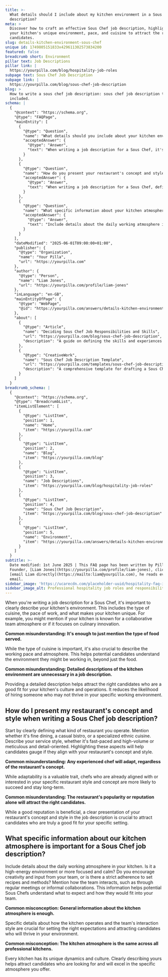 ```yaml
---
title: >-
  What details should I include about my kitchen environment in a Sous Chef job
  description?
meta: >
  Discover how to craft an effective Sous Chef job description, highlighting
  your kitchen's unique environment, pace, and cuisine to attract the right
  candidates.
slug: details-kitchen-environment-sous-chef
unique id: 1749805151833x429611302573834200
featured: false
breadcrumb short: Environment
pillar text: Job Descriptions
pillar link: |
  https://yourpilla.com/blog/hospitality-job-roles
subpage text: Sous Chef Job Description
subpage link: |
  https://yourpilla.com/blog/sous-chef-job-description
blog: >
  How to write a sous chef job description: sous chef job description template
  included.
schema: |
  {
    "@context": "https://schema.org",
    "@type": "FAQPage",
    "mainEntity": [
      {
        "@type": "Question",
        "name": "What details should you include about your kitchen environment in a Sous Chef job description?",
        "acceptedAnswer": {
          "@type": "Answer",
          "text": "When writing a job description for a Sous Chef, it's important to clearly outline your kitchen's environment. Describe the type of cuisine, the pace of work, and unique aspects of your kitchen, such as a collaborative atmosphere or a focus on culinary innovation. Detailed descriptions help candidates understand the environment beyond just the food, ensuring a good fit for your kitchen's culture and operations."
        }
      },
      {
        "@type": "Question",
        "name": "How do you present your restaurant's concept and style when writing a Sous Chef job description?",
        "acceptedAnswer": {
          "@type": "Answer",
          "text": "When writing a job description for a Sous Chef, define clearly what kind of restaurant you operate. Mention the style of cuisine, whether it's fine dining, a casual bistro, or specialised in ethnic foods. Describe your service style, like if it's fast-paced or detail-oriented. Highlighting these elements helps candidates understand if they align with your restaurant's concept and style."
        }
      },
      {
        "@type": "Question",
        "name": "What specific information about your kitchen atmosphere is important for a Sous Chef job description?",
        "acceptedAnswer": {
          "@type": "Answer",
          "text": "Include details about the daily working atmosphere in your kitchen in the Sous Chef job description. State whether the environment is high-energy or calm, if creativity is encouraged, and how the team interacts, like through meetings or informal collaborations. Specific details help set the right expectations and attract candidates who will thrive in your kitchen's unique culture."
        }
      }
    ],
    "dateModified": "2025-06-01T09:00:00+01:00",
    "publisher": {
      "@type": "Organization",
      "name": "Your Pilla",
      "url": "https://yourpilla.com"
    },
    "author": {
      "@type": "Person",
      "name": "Liam Jones",
      "url": "https://yourpilla.com/profile/liam-jones"
    },
    "inLanguage": "en-GB",
    "mainEntityOfPage": {
      "@type": "WebPage",
      "@id": "https://yourpilla.com/answers/details-kitchen-environment-sous-chef"
    },
    "about": [
      {
        "@type": "Article",
        "name": "Deciding Sous Chef Job Responsibilities and Skills",
        "url": "https://yourpilla.com/blog/sous-chef-job-description",
        "description": "A guide on defining the skills and experiences required from a Sous Chef, ensuring clear communication of job responsibilities."
      },
      {
        "@type": "CreativeWork",
        "name": "Sous Chef Job Description Template",
        "url": "https://yourpilla.com/templates/sous-chef-job-description",
        "description": "A comprehensive template for drafting a Sous Chef job description that covers essential duties, skills, and environment details."
      }
    ]
  }
breadcrumb_schema: |
  {
    "@context": "https://schema.org",
    "@type": "BreadcrumbList",
    "itemListElement": [
      {
        "@type": "ListItem",
        "position": 1,
        "name": "Home",
        "item": "https://yourpilla.com"
      },
      {
        "@type": "ListItem",
        "position": 2,
        "name": "Blog",
        "item": "https://yourpilla.com/blog"
      },
      {
        "@type": "ListItem",
        "position": 3,
        "name": "Job Descriptions",
        "item": "https://yourpilla.com/blog/hospitality-job-roles"
      },
      {
        "@type": "ListItem",
        "position": 4,
        "name": "Sous Chef Job Description",
        "item": "https://yourpilla.com/blog/sous-chef-job-description"
      },
      {
        "@type": "ListItem",
        "position": 5,
        "name": "Environment",
        "item": "https://yourpilla.com/answers/details-kitchen-environment-sous-chef"
      }
    ]
  }
subtitle: >-
  Date modified: 1st June 2025 | This FAQ page has been written by Pilla
  Founder, [Liam Jones](https://yourpilla.com/profile/liam-jones), click to
  [email Liam directly](https://mailto:liam@yourpilla.com), he reads every
  email.
sidebar_image: 'https://ucarecdn.com/placeholder-uuid/hospitality-faq-image.jpg'
sidebar_image_alt: Professional hospitality job roles and responsibilities
---
```

When you're writing a job description for a Sous Chef, it's important to clearly describe your kitchen's environment. This includes the type of cuisine, the pace of work, and what makes your kitchen unique. For example, you might mention if your kitchen is known for a collaborative team atmosphere or if it focuses on culinary innovation.

**Common misunderstanding: It's enough to just mention the type of food served.**

While the type of cuisine is important, it's also crucial to describe the working pace and atmosphere. This helps potential candidates understand the environment they might be working in, beyond just the food.

**Common misunderstanding: Detailed descriptions of the kitchen environment are unnecessary in a job description.**

Providing a detailed description helps attract the right candidates who are a good fit for your kitchen's culture and operations. It reduces the likelihood of hiring someone who may not thrive in your specific working environment.

## How do I present my restaurant's concept and style when writing a Sous Chef job description?

Start by clearly defining what kind of restaurant you operate. Mention whether it's fine dining, a casual bistro, or a specialized ethnic cuisine. Describe your service style, whether it's fast-paced and high-volume or meticulous and detail-oriented. Highlighting these aspects will help candidates gauge if they align with your restaurant's concept and style.

**Common misunderstanding: Any experienced chef will adapt, regardless of the restaurant's concept.**

While adaptability is a valuable trait, chefs who are already aligned with or interested in your specific restaurant style and concept are more likely to succeed and stay long-term.

**Common misunderstanding: The restaurant's popularity or reputation alone will attract the right candidates.**

While a good reputation is beneficial, a clear presentation of your restaurant's concept and style in the job description is crucial to attract candidates who are truly a good fit for your specific setting.

## What specific information about our kitchen atmosphere is important for a Sous Chef job description?

Include details about the daily working atmosphere in your kitchen. Is it a high-energy environment or more focused and calm? Do you encourage creativity and input from your team, or is there a strict adherence to set recipes and methods? Mention how the team interacts, such as through regular meetings or informal collaborations. This information helps potential Sous Chefs understand what to expect and how they would fit into your team.

**Common misconception: General information about the kitchen atmosphere is enough.**

Specific details about how the kitchen operates and the team's interaction style are crucial for setting the right expectations and attracting candidates who will thrive in your environment.

**Common misconception: The kitchen atmosphere is the same across all professional kitchens.**

Every kitchen has its unique dynamics and culture. Clearly describing yours helps attract candidates who are looking for and will excel in the specific atmosphere you offer.
